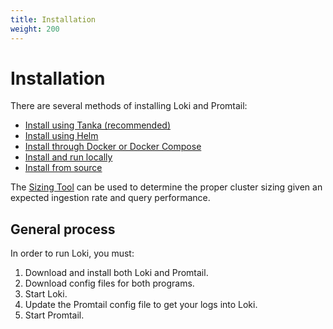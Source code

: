 ```yaml
---
title: Installation
weight: 200
---
```


# Installation

There are several methods of installing Loki and Promtail:

- [Install using Tanka (recommended)](tanka/)
- [Install using Helm](helm/)
- [Install through Docker or Docker Compose](docker/)
- [Install and run locally](local/)
- [Install from source](install-from-source/)

The [Sizing Tool](sizing/) can be used to determine the proper cluster sizing
given an expected ingestion rate and query performance. 

## General process

In order to run Loki, you must:

1. Download and install both Loki and Promtail.
1. Download config files for both programs.
1. Start Loki.
1. Update the Promtail config file to get your logs into Loki.
1. Start Promtail.
